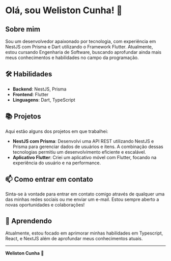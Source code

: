 # Olá, sou Weliston Cunha! 👋

## Sobre mim

Sou um desenvolvedor apaixonado por tecnologia, com experiência em NestJS com Prisma e Dart utilizando o Framework Flutter. Atualmente, estou cursando Engenharia de Software, buscando aprofundar ainda mais meus conhecimentos e habilidades no campo da programação.

## 🛠️ Habilidades

- **Backend**: NestJS, Prisma
- **Frontend**: Flutter
- **Linguagens**: Dart, TypeScript

## 📚 Projetos

Aqui estão alguns dos projetos em que trabalhei:

- **NestJS com Prisma**: Desenvolvi uma API REST utilizando NestJS e Prisma para gerenciar dados de usuários e itens. A combinação dessas tecnologias permitiu um desenvolvimento eficiente e escalável.
- **Aplicativo Flutter**: Criei um aplicativo móvel com Flutter, focando na experiência do usuário e na performance.

## 📫 Como entrar em contato

Sinta-se à vontade para entrar em contato comigo através de qualquer uma das minhas redes sociais ou me enviar um e-mail. Estou sempre aberto a novas oportunidades e colaborações!

## 🌱 Aprendendo

Atualmente, estou focado em aprimorar minhas habilidades em Typescript, React, e NextJS além de aprofundar meus conhecimentos atuais.

---

**Weliston Cunha** 🚀
